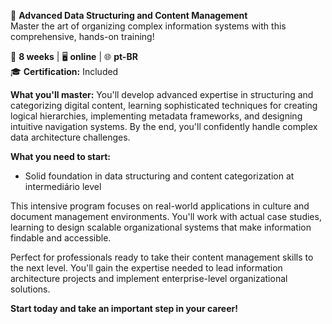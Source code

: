 🚀 **Advanced Data Structuring and Content Management**  
Master the art of organizing complex information systems with this comprehensive, hands-on training!

📅 **8 weeks** | 🖥 **online** | 🌐 **pt-BR**  
🎓 **Certification:** Included

**What you'll master:**
You'll develop advanced expertise in structuring and categorizing digital content, learning sophisticated techniques for creating logical hierarchies, implementing metadata frameworks, and designing intuitive navigation systems. By the end, you'll confidently handle complex data architecture challenges.

**What you need to start:**
- Solid foundation in data structuring and content categorization at intermediário level

This intensive program focuses on real-world applications in culture and document management environments. You'll work with actual case studies, learning to design scalable organizational systems that make information findable and accessible.

Perfect for professionals ready to take their content management skills to the next level. You'll gain the expertise needed to lead information architecture projects and implement enterprise-level organizational solutions.

**Start today and take an important step in your career!**